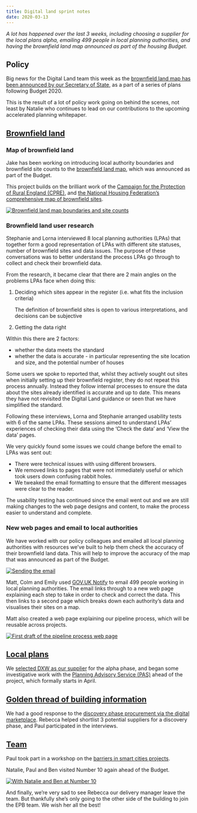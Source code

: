 ```yaml
---
title: Digital land sprint notes
date: 2020-03-13
---
```


_A lot has happened over the last 3 weeks, including choosing a supplier for the local plans alpha, emailing 499 people in local planning authorities, and having the brownfield land map announced as part of the housing Budget._

## Policy

Big news for the Digital Land team this week as the [brownfield land map has been announced by our Secretary of State](https://www.gov.uk/government/news/robert-jenrick-plans-for-the-future-to-get-britain-building), as a part of a series of plans following Budget 2020. 

This is the result of a lot of policy work going on behind the scenes, not least by Natalie who continues to lead on our contributions to the upcoming accelerated planning whitepaper.

## [Brownfield land](https://digital-land.github.io/project/brownfield-sites/) 

### Map of brownfield land

Jake has been working on introducing local authority boundaries and brownfield site counts to the [brownfield land map](https://digital-land.github.io/map/), which was announced as part of the Budget.

This project builds on the brilliant work of the [Campaign for the Protection of Rural England (CPRE)](https://www.cpre.org.uk/resources/state-of-brownfield-2019/), and [the National Housing Federation’s comprehensive map of brownfield sites](https://www.housing.org.uk/resources/housing-sites-brownfield-land-map/).

<a data-flickr-embed="true" href="https://www.flickr.com/photos/182343195@N08/49655234487/in/dateposted-public/" title="Brownfield land map boundaries and site counts"><img src="https://live.staticflickr.com/65535/49655234487_5d79184f7a_c.jpg" alt="Brownfield land map boundaries and site counts"></a>

### Brownfield land user research

Stephanie and Lorna interviewed 8 local planning authorities (LPAs) that together form a good representation of LPAs with different site statuses, number of brownfield sites and data issues. The purpose of these conversations was to better understand the process LPAs go through to collect and check their brownfield data. 

From the research, it became clear that there are 2 main angles on the problems LPAs face when doing this:

1. Deciding which sites appear in the register (i.e. what fits the inclusion criteria)

    The definition of brownfield sites is open to various interpretations, and decisions can be subjective

2. Getting the data right

Within this there are 2 factors: 

* whether the data meets the standard 
* whether the data is accurate - in particular representing the site location and size, and the potential number of houses

Some users we spoke to reported that, whilst they actively sought out sites when initially setting up their brownfield register, they do not repeat this process annually. Instead they follow internal processes to ensure the data about the sites already identified is accurate and up to date. This means they have not revisited the Digital Land guidance or seen that we have simplified the standard.

Following these interviews, Lorna and Stephanie arranged usability tests with 6 of the same LPAs. These sessions aimed to understand LPAs’ experiences of checking their data using the ‘Check the data’ and ‘View the data’ pages. 

We very quickly found some issues we could change before the email to LPAs was sent out:

* There were technical issues with using different browsers.
* We removed links to pages that were not immediately useful or which took users down confusing rabbit holes.
* We tweaked the email formatting to ensure that the different messages were clear to the reader.

The usability testing has continued since the email went out and we are still making changes to the web page designs and content, to make the process easier to understand and complete.

### New web pages and email to local authorities

We have worked with our policy colleagues and emailed all local planning authorities with resources we’ve built to help them check the accuracy of their brownfield land data. This will help to improve the accuracy of the map that was announced as part of the Budget. 

<a href="https://www.flickr.com/photos/psd/49640390962/in/album-72157703657907285/" title="Sending the email"><img src="https://live.staticflickr.com/65535/49640390962_01fda230e1_c.jpg" alt="Sending the email"></a>

Matt, Colm and Emily used [GOV.UK Notify](https://www.notifications.service.gov.uk/) to email 499 people working in local planning authorities. The email links through to a new web page explaining each step to take in order to check and correct the data. This then links to a second page which breaks down each authority’s data and visualises their sites on a map.

Matt also created a web page explaining our pipeline process, which will be reusable across projects.

<a href="https://www.flickr.com/photos/182343195@N08/49625630358/in/dateposted-public/" title="Pipeline process web page"><img src="https://live.staticflickr.com/65535/49625630358_49b135fa52_c.jpg" alt="First draft of the pipeline process web page"></a> 

## [Local plans](https://digital-land.github.io/project/local-plans/)

We [selected DXW as our supplier](https://www.digitalmarketplace.service.gov.uk/digital-outcomes-and-specialists/opportunities/11591) for the alpha phase, and began some investigative work with the [Planning Advisory Service (PAS)](https://local.gov.uk/pas) ahead of the project, which formally starts in April.

## [Golden thread of building information](https://digital-land.github.io/project/golden-thread-of-building-information/)

We had a good response to the [discovery phase procurement via the digital marketplace](https://www.digitalmarketplace.service.gov.uk/digital-outcomes-and-specialists/opportunities/11868). Rebecca helped shortlist 3 potential suppliers for a discovery phase, and Paul participated in the interviews.

## [Team](https://digital-land.github.io/about/)

Paul took part in a workshop on the [barriers in smart cities projects](https://twitter.com/marilina_toli/status/1238118116137328641).

Natalie, Paul and Ben visited Number 10 again ahead of the Budget.

<a data-flickr-embed="true" href="https://www.flickr.com/photos/psd/49583765323/in/dateposted-public/" title="With Natalie and Ben at Number 10"><img src="https://live.staticflickr.com/65535/49583765323_073177d8a1_c.jpg" alt="With Natalie and Ben at Number 10"></a>

And finally, we’re very sad to see Rebecca our delivery manager leave the team. But thankfully she’s only going to the other side of the building to join the EPB team. We wish her all the best!

